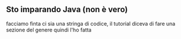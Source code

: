 ## Sto imparando Java (non è vero)

facciamo finta ci sia una stringa di codice, il tutorial diceva di fare una sezione del genere quindi l'ho fatta

 